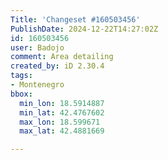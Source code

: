 ```yaml
---
Title: 'Changeset #160503456'
PublishDate: 2024-12-22T14:27:02Z
id: 160503456
user: Badojo
comment: Area detailing
created_by: iD 2.30.4
tags:
- Montenegro
bbox:
  min_lon: 18.5914887
  min_lat: 42.4767602
  max_lon: 18.599671
  max_lat: 42.4881669

---
```


